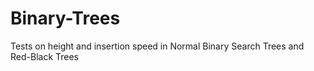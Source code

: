 # Binary-Trees
Tests on height and insertion speed in Normal Binary Search Trees and Red-Black Trees
